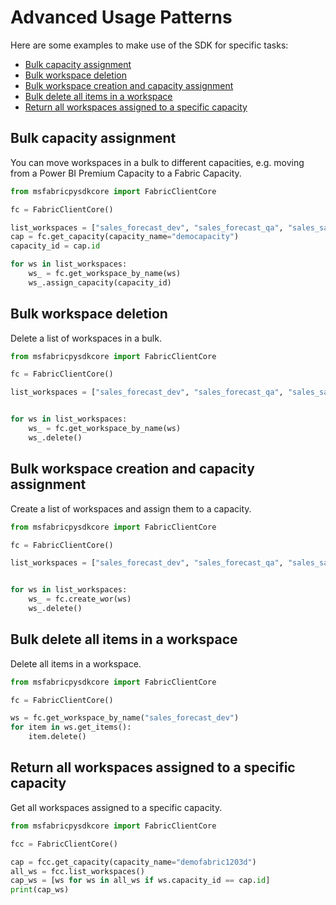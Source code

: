 # Advanced Usage Patterns

Here are some examples to make use of the SDK for specific tasks:

- [Bulk capacity assignment](#bulk-capacity-assignment)
- [Bulk workspace deletion](#bulk-workspace-deletion)
- [Bulk workspace creation and capacity assignment](#bulk-workspace-creation-and-capacity-assignment)
- [Bulk delete all items in a workspace](#bulk-delete-all-items-in-a-workspace)
- [Return all workspaces assigned to a specific capacity](#return-all-workspaces-assigned-to-a-specific-capacity)



## Bulk capacity assignment

You can move workspaces in a bulk to different capacities, e.g. moving from a Power BI Premium Capacity to a Fabric Capacity.

```python
from msfabricpysdkcore import FabricClientCore

fc = FabricClientCore()

list_workspaces = ["sales_forecast_dev", "sales_forecast_qa", "sales_sandbox", "finance_sandbox"]
cap = fc.get_capacity(capacity_name="democapacity")
capacity_id = cap.id

for ws in list_workspaces:
    ws_ = fc.get_workspace_by_name(ws)
    ws_.assign_capacity(capacity_id)

```

## Bulk workspace deletion

Delete a list of workspaces in a bulk.

```python
from msfabricpysdkcore import FabricClientCore

fc = FabricClientCore()

list_workspaces = ["sales_forecast_dev", "sales_forecast_qa", "sales_sandbox", "finance_sandbox"]


for ws in list_workspaces:
    ws_ = fc.get_workspace_by_name(ws)
    ws_.delete()

```

## Bulk workspace creation and capacity assignment

Create a list of workspaces and assign them to a capacity.

```python
from msfabricpysdkcore import FabricClientCore

fc = FabricClientCore()

list_workspaces = ["sales_forecast_dev", "sales_forecast_qa", "sales_sandbox", "finance_sandbox"]


for ws in list_workspaces:
    ws_ = fc.create_wor(ws)
    ws_.delete()

```

## Bulk delete all items in a workspace

Delete all items in a workspace.

```python
from msfabricpysdkcore import FabricClientCore

fc = FabricClientCore()

ws = fc.get_workspace_by_name("sales_forecast_dev")
for item in ws.get_items():
    item.delete()

```

## Return all workspaces assigned to a specific capacity

Get all workspaces assigned to a specific capacity.

```python
from msfabricpysdkcore import FabricClientCore

fcc = FabricClientCore()

cap = fcc.get_capacity(capacity_name="demofabric1203d")
all_ws = fcc.list_workspaces()
cap_ws = [ws for ws in all_ws if ws.capacity_id == cap.id]
print(cap_ws)
    
```